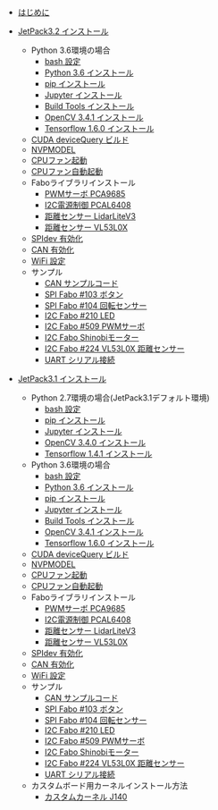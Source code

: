 
* [はじめに](README.md)
* [JetPack3.2 インストール](JetPack3.2/TX2/setup/jetpack3.2.md)
  * Python 3.6環境の場合
    * [bash 設定](JetPack3.2/TX2/setup/python3.6/bash.md)
    * [Python 3.6 インストール](JetPack3.2/TX2/setup/python3.6/python3.6.md)
    * [pip インストール](JetPack3.2/TX2/setup/python3.6/pip.md)
    * [Jupyter インストール](JetPack3.2/TX2/setup/python3.6/jupyter.md)
    * [Build Tools インストール](JetPack3.2/TX2/setup/python3.6/build_tools.md)
    * [OpenCV 3.4.1 インストール](JetPack3.2/TX2/setup/python3.6/opencv3.4.1.md)
    * [Tensorflow 1.6.0 インストール](JetPack3.2/TX2/setup/python3.6/tensorflow1.6.0.md)
  * [CUDA deviceQuery ビルド](JetPack3.2/TX2/setup/cuda_devicequery.md)
  * [NVPMODEL](JetPack3.2/TX2/setup/nvpmodel.md)
  * [CPUファン起動](JetPack3.2/TX2/setup/cpufan.md)
  * [CPUファン自動起動](JetPack3.2/TX2/setup/cpufan_auto.md)
  * Faboライブラリインストール
    * [PWMサーボ PCA9685](JetPack3.2/TX2/setup/libfabo/pca9685.md)
    * [I2C電源制御 PCAL6408](JetPack3.2/TX2/setup/libfabo/pcal6408.md)
    * [距離センサー LidarLiteV3](JetPack3.2/TX2/setup/libfabo/lidarlitev3.md)
    * [距離センサー VL53L0X](JetPack3.2/TX2/setup/libfabo/vl53l0x.md)
  * [SPIdev 有効化](JetPack3.2/TX2/setup/spidev.md)
  * [CAN 有効化](JetPack3.2/TX2/setup/can.md)
  * [WiFi 設定](JetPack3.2/TX2/setup/wifi.md)
  * サンプル
    * [CAN サンプルコード](JetPack3.2/TX2/sample/sample_can.md)
    * [SPI Fabo #103 ボタン](JetPack3.2/TX2/sample/sample_spi_103.md)
    * [SPI Fabo #104 回転センサー](JetPack3.2/TX2/sample/sample_spi_104.md)
    * [I2C Fabo #210 LED](JetPack3.2/TX2/sample/sample_led.md)
    * [I2C Fabo #509 PWMサーボ](JetPack3.2/TX2/sample/sample_servo.md)
    * [I2C Fabo Shinobiモーター](JetPack3.2/TX2/sample/sample_motor.md)
    * [I2C Fabo #224 VL53L0X 距離センサー](JetPack3.2/TX2/sample/sample_vl53l0x.md)
    * [UART シリアル接続](JetPack3.2/TX2/sample/sample_uart_serial.md)

* [JetPack3.1 インストール](JetPack3.1/setup/jetpack3.1.md)
  * Python 2.7環境の場合(JetPack3.1デフォルト環境)
    * [bash 設定](JetPack3.1/setup/python3.6/bash.md)
    * [pip インストール](JetPack3.1/setup/python2.7/pip.md)
    * [Jupyter インストール](JetPack3.1/setup/python2.7/jupyter.md)
    * [OpenCV 3.4.0 インストール](JetPack3.1/setup/python2.7/opencv3.4.0.md)
    * [Tensorflow 1.4.1 インストール](JetPack3.1/setup/python2.7/tensorflow1.4.1.md)
  * Python 3.6環境の場合
    * [bash 設定](JetPack3.1/setup/python3.6/bash.md)
    * [Python 3.6 インストール](JetPack3.1/setup/python3.6/python3.6.md)
    * [pip インストール](JetPack3.1/setup/python3.6/pip.md)
    * [Jupyter インストール](JetPack3.1/setup/python3.6/jupyter.md)
    * [Build Tools インストール](JetPack3.1/setup/python3.6/build_tools.md)
    * [OpenCV 3.4.1 インストール](JetPack3.1/setup/python3.6/opencv3.4.1.md)
    * [Tensorflow 1.6.0 インストール](JetPack3.1/setup/python3.6/tensorflow1.6.0.md)
  * [CUDA deviceQuery ビルド](JetPack3.1/setup/cuda_devicequery.md)
  * [NVPMODEL](JetPack3.1/setup/nvpmodel.md)
  * [CPUファン起動](JetPack3.1/setup/cpufan.md)
  * [CPUファン自動起動](JetPack3.1/setup/cpufan_auto.md)
  * Faboライブラリインストール
    * [PWMサーボ PCA9685](JetPack3.1/setup/libfabo/pca9685.md)
    * [I2C電源制御 PCAL6408](JetPack3.1/setup/libfabo/pcal6408.md)
    * [距離センサー LidarLiteV3](JetPack3.1/setup/libfabo/lidarlitev3.md)
    * [距離センサー VL53L0X](JetPack3.1/setup/libfabo/vl53l0x.md)
  * [SPIdev 有効化](JetPack3.1/setup/spidev.md)
  * [CAN 有効化](JetPack3.1/setup/can.md)
  * [WiFi 設定](JetPack3.1/setup/wifi.md)
  * サンプル
    * [CAN サンプルコード](JetPack3.1/sample/sample_can.md)
    * [SPI Fabo #103 ボタン](JetPack3.1/sample/sample_spi_103.md)
    * [SPI Fabo #104 回転センサー](JetPack3.1/sample/sample_spi_104.md)
    * [I2C Fabo #210 LED](JetPack3.1/sample/sample_led.md)
    * [I2C Fabo #509 PWMサーボ](JetPack3.1/sample/sample_servo.md)
    * [I2C Fabo Shinobiモーター](JetPack3.1/sample/sample_motor.md)
    * [I2C Fabo #224 VL53L0X 距離センサー](JetPack3.1/sample/sample_vl53l0x.md)
    * [UART シリアル接続](JetPack3.1/sample/sample_uart_serial.md)
  * カスタムボード用カーネルインストール方法
    * [カスタムカーネル J140](JetPack3.1/custom_kernel/j140.md)

